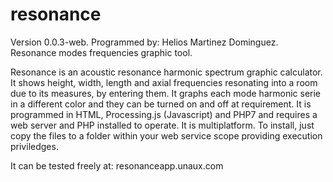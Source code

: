 # resonance
Version 0.0.3-web.
Programmed by: Helios Martinez Dominguez.
Resonance modes frequencies graphic tool.

Resonance is an acoustic resonance harmonic spectrum graphic calculator.
It shows height, width, length and axial frequencies resonating into a room due to its measures, by entering them.
It graphs each mode harmonic serie in a different color and they can be turned on and off at requirement.
It is programmed in HTML, Processing.js (Javascript) and PHP7 and requires a web server and PHP installed to operate.
It is multiplatform. To install, just copy the files to a folder within your web service scope providing execution priviledges.

It can be tested freely at:
resonanceapp.unaux.com
